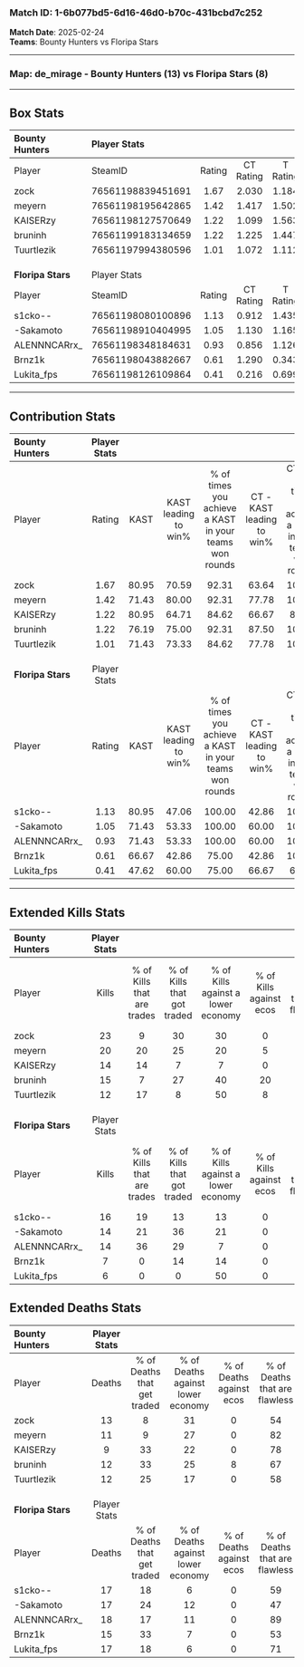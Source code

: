 ### Match ID: 1-6b077bd5-6d16-46d0-b70c-431bcbd7c252  
**Match Date**: 2025-02-24  
**Teams**: Bounty Hunters vs Floripa Stars  

---  

### **Map**: de_mirage - Bounty Hunters (13) vs Floripa Stars (8)  
---  

## Box Stats  

| **Bounty Hunters** | Player Stats      |        |           |          |       |       |       |         |        |      |     |
| :- | :- | :-: | :-: | :-: | :-: | :-: | :-: | :-: | :-: | :-: | :-: |
| Player             | SteamID           | Rating | CT Rating | T Rating | KAST  |  ADR  | Kills | Assists | Deaths | K/D  | HS% |
| zock               | 76561198839451691 |  1.67  |   2.030   |  1.184   | 80.95 | 115.4 |  23   |    6    |   13   | 1.77 | 39  |
| meyern             | 76561198195642865 |  1.42  |   1.417   |  1.502   | 71.43 | 87.2  |  20   |    4    |   11   | 1.82 | 50  |
| KAISERzy           | 76561198127570649 |  1.22  |   1.099   |  1.563   | 80.95 | 64.6  |  14   |    3    |   9    | 1.56 | 42  |
| bruninh            | 76561199183134659 |  1.22  |   1.225   |  1.447   | 76.19 | 79.7  |  15   |    7    |   12   | 1.25 | 80  |
| Tuurtlezik         | 76561197994380596 |  1.01  |   1.072   |  1.112   | 71.43 | 64.9  |  12   |    7    |   12   | 1.00 | 41  |
|                    |                   |        |           |          |       |       |       |         |        |      |     |
|                    |                   |        |           |          |       |       |       |         |        |      |     |
|                    |                   |        |           |          |       |       |       |         |        |      |     |
| **Floripa Stars**  | Player Stats      |        |           |          |       |       |       |         |        |      |     |
| Player             | SteamID           | Rating | CT Rating | T Rating | KAST  |  ADR  | Kills | Assists | Deaths | K/D  | HS% |
| s1cko--            | 76561198080100896 |  1.13  |   0.912   |  1.435   | 80.95 | 75.2  |  16   |    3    |   17   | 0.94 | 43  |
| -Sakamoto          | 76561198910404995 |  1.05  |   1.130   |  1.165   | 71.43 | 90.0  |  14   |    7    |   17   | 0.82 | 57  |
| ALENNNCARrx_       | 76561198348184631 |  0.93  |   0.856   |  1.126   | 71.43 | 63.6  |  14   |    6    |   18   | 0.78 | 21  |
| Brnz1k             | 76561198043882667 |  0.61  |   1.290   |  0.343   | 66.67 | 43.8  |   7   |    4    |   15   | 0.47 | 57  |
| Lukita_fps         | 76561198126109864 |  0.41  |   0.216   |  0.699   | 47.62 | 49.2  |   6   |    6    |   17   | 0.35 | 50  |
---  

## Contribution Stats  

| **Bounty Hunters** | Player Stats |       |                      |                                                        |                           |                                                             |                          |                                                            |
| :- | :-: | :-: | :-: | :-: | :-: | :-: | :-: | :-: |
| Player             |    Rating    | KAST  | KAST leading to win% | % of times you achieve a KAST in your teams won rounds | CT - KAST leading to win% | CT - % of times you achieve a KAST in your teams won rounds | T - KAST leading to win% | T - % of times you achieve a KAST in your teams won rounds |
| zock               |     1.67     | 80.95 |        70.59         |                         92.31                          |           63.64           |                           100.00                            |          83.33           |                           83.33                            |
| meyern             |     1.42     | 71.43 |        80.00         |                         92.31                          |           77.78           |                           100.00                            |          83.33           |                           83.33                            |
| KAISERzy           |     1.22     | 80.95 |        64.71         |                         84.62                          |           66.67           |                            85.71                            |          62.50           |                           83.33                            |
| bruninh            |     1.22     | 76.19 |        75.00         |                         92.31                          |           87.50           |                           100.00                            |          62.50           |                           83.33                            |
| Tuurtlezik         |     1.01     | 71.43 |        73.33         |                         84.62                          |           77.78           |                           100.00                            |          66.67           |                           66.67                            |
|                    |              |       |                      |                                                        |                           |                                                             |                          |                                                            |
|                    |              |       |                      |                                                        |                           |                                                             |                          |                                                            |
|                    |              |       |                      |                                                        |                           |                                                             |                          |                                                            |
| **Floripa Stars**  | Player Stats |       |                      |                                                        |                           |                                                             |                          |                                                            |
| Player             |    Rating    | KAST  | KAST leading to win% | % of times you achieve a KAST in your teams won rounds | CT - KAST leading to win% | CT - % of times you achieve a KAST in your teams won rounds | T - KAST leading to win% | T - % of times you achieve a KAST in your teams won rounds |
| s1cko--            |     1.13     | 80.95 |        47.06         |                         100.00                         |           42.86           |                           100.00                            |          50.00           |                           100.00                           |
| -Sakamoto          |     1.05     | 71.43 |        53.33         |                         100.00                         |           60.00           |                           100.00                            |          50.00           |                           100.00                           |
| ALENNNCARrx_       |     0.93     | 71.43 |        53.33         |                         100.00                         |           60.00           |                           100.00                            |          50.00           |                           100.00                           |
| Brnz1k             |     0.61     | 66.67 |        42.86         |                         75.00                          |           42.86           |                           100.00                            |          42.86           |                           60.00                            |
| Lukita_fps         |     0.41     | 47.62 |        60.00         |                         75.00                          |           66.67           |                            66.67                            |          57.14           |                           80.00                            |
---  

## Extended Kills Stats  

| **Bounty Hunters** | Player Stats |                            |                            |                                    |                         |                              |                                 |                                       |                    |           |
| :- | :-: | :-: | :-: | :-: | :-: | :-: | :-: | :-: | :-: | :-: |
| Player             |    Kills     | % of Kills that are trades | % of Kills that got traded | % of Kills against a lower economy | % of Kills against ecos | % of Kills that are flawless | % of Kills that are close duels | % of Kills that are assisted by flash | Pistol Round Kills | AWP Kills |
| zock               |      23      |             9              |             30             |                 30                 |            0            |              70              |                4                |                   0                   |         1          |     0     |
| meyern             |      20      |             20             |             25             |                 20                 |            5            |              70              |                5                |                   0                   |         4          |     0     |
| KAISERzy           |      14      |             14             |             7              |                 7                  |            0            |              71              |               14                |                   0                   |         2          |     8     |
| bruninh            |      15      |             7              |             27             |                 40                 |           20            |              40              |                0                |                   0                   |         3          |     0     |
| Tuurtlezik         |      12      |             17             |             8              |                 50                 |            8            |              67              |                8                |                   0                   |         0          |     0     |
|                    |              |                            |                            |                                    |                         |                              |                                 |                                       |                    |           |
|                    |              |                            |                            |                                    |                         |                              |                                 |                                       |                    |           |
|                    |              |                            |                            |                                    |                         |                              |                                 |                                       |                    |           |
| **Floripa Stars**  | Player Stats |                            |                            |                                    |                         |                              |                                 |                                       |                    |           |
| Player             |    Kills     | % of Kills that are trades | % of Kills that got traded | % of Kills against a lower economy | % of Kills against ecos | % of Kills that are flawless | % of Kills that are close duels | % of Kills that are assisted by flash | Pistol Round Kills | AWP Kills |
| s1cko--            |      16      |             19             |             13             |                 13                 |            0            |              63              |                6                |                  13                   |         0          |     0     |
| -Sakamoto          |      14      |             21             |             36             |                 21                 |            0            |              50              |               29                |                  14                   |         0          |     0     |
| ALENNNCARrx_       |      14      |             36             |             29             |                 7                  |            0            |              71              |                0                |                   7                   |         0          |     9     |
| Brnz1k             |      7       |             0              |             14             |                 14                 |            0            |              71              |                0                |                   0                   |         1          |     0     |
| Lukita_fps         |      6       |             0              |             0              |                 50                 |            0            |              83              |               17                |                   0                   |         0          |     0     |
## Extended Deaths Stats  

| **Bounty Hunters** | Player Stats |                             |                                   |                          |                               |                            |                           |               |
| :- | :-: | :-: | :-: | :-: | :-: | :-: | :-: | :-: |
| Player             |    Deaths    | % of Deaths that get traded | % of Deaths against lower economy | % of Deaths against ecos | % of Deaths that are flawless | % of Deaths that are close | % of Deaths while blinded | Deaths to AWP |
| zock               |      13      |              8              |                31                 |            0             |              54               |             23             |             8             |       3       |
| meyern             |      11      |              9              |                27                 |            0             |              82               |             9              |             9             |       0       |
| KAISERzy           |      9       |             33              |                22                 |            0             |              78               |             0              |            11             |       1       |
| bruninh            |      12      |             33              |                25                 |            8             |              67               |             0              |             8             |       3       |
| Tuurtlezik         |      12      |             25              |                17                 |            0             |              58               |             17             |             8             |       2       |
|                    |              |                             |                                   |                          |                               |                            |                           |               |
|                    |              |                             |                                   |                          |                               |                            |                           |               |
|                    |              |                             |                                   |                          |                               |                            |                           |               |
| **Floripa Stars**  | Player Stats |                             |                                   |                          |                               |                            |                           |               |
| Player             |    Deaths    | % of Deaths that get traded | % of Deaths against lower economy | % of Deaths against ecos | % of Deaths that are flawless | % of Deaths that are close | % of Deaths while blinded | Deaths to AWP |
| s1cko--            |      17      |             18              |                 6                 |            0             |              59               |             0              |             0             |       3       |
| -Sakamoto          |      17      |             24              |                12                 |            0             |              47               |             18             |             0             |       1       |
| ALENNNCARrx_       |      18      |             17              |                11                 |            0             |              89               |             0              |             0             |       0       |
| Brnz1k             |      15      |             33              |                 7                 |            0             |              53               |             0              |             0             |       1       |
| Lukita_fps         |      17      |             18              |                 6                 |            0             |              71               |             12             |             0             |       3       |
